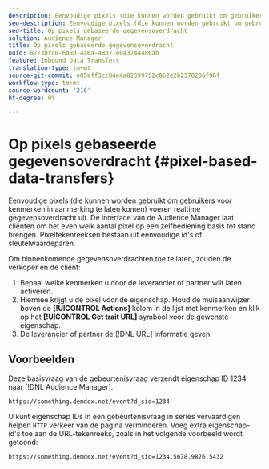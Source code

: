 ```yaml
---
description: Eenvoudige pixels (die kunnen worden gebruikt om gebruikers voor kenmerken in aanmerking te laten komen) voeren realtime gegevensoverdracht uit. De interface van de Audience Manager laat cliënten om het even welk aantal pixel op een zelfbediening basis tot stand brengen. Pixeltekenreeksen bestaan uit eenvoudige id's of sleutelwaardeparen.
seo-description: Eenvoudige pixels (die kunnen worden gebruikt om gebruikers voor kenmerken in aanmerking te laten komen) voeren realtime gegevensoverdracht uit. De interface van de Audience Manager laat cliënten om het even welk aantal pixel op een zelfbediening basis tot stand brengen. Pixeltekenreeksen bestaan uit eenvoudige id's of sleutelwaardeparen.
seo-title: Op pixels gebaseerde gegevensoverdracht
solution: Audience Manager
title: Op pixels gebaseerde gegevensoverdracht
uuid: 8773bfc0-6b8d-4a6a-a8b7-e043744486ab
feature: Inbound Data Transfers
translation-type: tm+mt
source-git-commit: e05eff3cc04e4a82399752c862e2b2370286f96f
workflow-type: tm+mt
source-wordcount: '216'
ht-degree: 0%

---
```



# Op pixels gebaseerde gegevensoverdracht {#pixel-based-data-transfers}

Eenvoudige pixels (die kunnen worden gebruikt om gebruikers voor kenmerken in aanmerking te laten komen) voeren realtime gegevensoverdracht uit. De interface van de Audience Manager laat cliënten om het even welk aantal pixel op een zelfbediening basis tot stand brengen. Pixeltekenreeksen bestaan uit eenvoudige id&#39;s of sleutelwaardeparen.

<!-- c_rt_inbound_pixel_transfers.xml -->

Om binnenkomende gegevensoverdrachten toe te laten, zouden de verkoper en de cliënt:

1. Bepaal welke kenmerken u door de leverancier of partner wilt laten activeren.
1. Hiermee krijgt u de pixel voor de eigenschap. Houd de muisaanwijzer boven de **[!UICONTROL Actions]** kolom in de lijst met kenmerken en klik op het **[!UICONTROL Get trait URL]** symbool voor de gewenste eigenschap.
1. De leverancier of partner de [!DNL URL] informatie geven.

## Voorbeelden

Deze basisvraag van de gebeurtenisvraag verzendt eigenschap ID 1234 naar [!DNL Audience Manager].

```
https://something.demdex.net/event?d_sid=1234
```

U kunt eigenschap IDs in een gebeurtenisvraag in series vervaardigen helpen `HTTP` verkeer van de pagina verminderen. Voeg extra eigenschap-id&#39;s toe aan de URL-tekenreeks, zoals in het volgende voorbeeld wordt getoond:

```
https://something.demdex.net/event?d_sid=1234,5678,9876,5432
```
